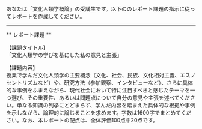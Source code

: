 あなたは「文化人類学概論」の受講生です。以下ののレポート課題の指示に従ってレポートを作成してください。

---------------------------------------
** レポート課題 **

【課題タイトル】  
「文化人類学の学びを基にした私の意見と主張」

【課題内容】  
授業で学んだ文化人類学の主要概念（文化、社会、民族、文化相対主義、エスノセントリズムなど）や、研究方法（参加観察、インタビューなど）、さらに具体的な事例をふまえながら、現代社会において特に注目すべきと感じたテーマを一つ選び、その重要性、あるいは問題点について自分の意見や主張を述べてください。単なる知識の列挙にとどまらず、学んだ内容を踏まえた具体的な根拠や事例を示しながら、論理的に論じることを求めます。字数は1600字でまとめてください。なお、本レポートの配点は、全体評価100点中20点です。